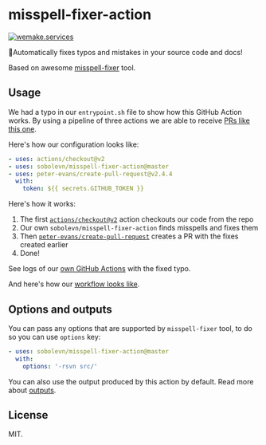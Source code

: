 # misspell-fixer-action

[![wemake.services](https://img.shields.io/badge/%20-wemake.services-green.svg?label=%20&logo=data%3Aimage%2Fpng%3Bbase64%2CiVBORw0KGgoAAAANSUhEUgAAABAAAAAQCAMAAAAoLQ9TAAAABGdBTUEAALGPC%2FxhBQAAAAFzUkdCAK7OHOkAAAAbUExURQAAAAAAAAAAAAAAAAAAAAAAAAAAAAAAAP%2F%2F%2F5TvxDIAAAAIdFJOUwAjRA8xXANAL%2Bv0SAAAADNJREFUGNNjYCAIOJjRBdBFWMkVQeGzcHAwksJnAPPZGOGAASzPzAEHEGVsLExQwE7YswCb7AFZSF3bbAAAAABJRU5ErkJggg%3D%3D)](https://wemake.services)

📝Automatically fixes typos and mistakes in your source code and docs!

Based on awesome [misspell-fixer](https://github.com/vlajos/misspell-fixer) tool.


## Usage

We had a typo in our `entrypoint.sh` file to show how this GitHub Action works.
By using a pipeline of three actions we are able to receive [PRs like this one](https://github.com/sobolevn/misspell-fixer-action/pull/3).

Here's how our configuration looks like:

```yml
- uses: actions/checkout@v2
- uses: sobolevn/misspell-fixer-action@master
- uses: peter-evans/create-pull-request@v2.4.4
  with:
    token: ${{ secrets.GITHUB_TOKEN }}
```

Here's how it works:

1. The first [`actions/checkout@v2`](https://github.com/actions/checkout) action checkouts our code from the repo
2. Our own `sobolevn/misspell-fixer-action` finds misspells and fixes them
3. Then [`peter-evans/create-pull-request`](https://github.com/peter-evans/create-pull-request) creates a PR with the fixes created earlier
4. Done!

See logs of our [own GitHub Actions](https://github.com/sobolevn/misspell-fixer-action/runs/520513568?check_suite_focus=true) with the fixed typo.

And here's how our [workflow looks like](https://github.com/sobolevn/misspell-fixer-action/blob/master/.github/workflows/misspell.yml).


## Options and outputs

You can pass any options that are supported by `misspell-fixer` tool,
to do so you can use `options` key:

```yml
- uses: sobolevn/misspell-fixer-action@master
  with:
    options: '-rsvn src/'
```

You can also use the output produced by this action by default.
Read more about [outputs](https://help.github.com/en/actions/building-actions/metadata-syntax-for-github-actions#outputs).


## License

MIT.
